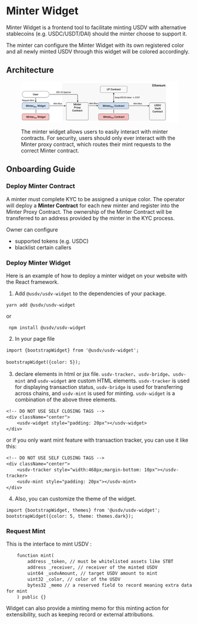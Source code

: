 # Minter Widget

Minter Widget is a frontend tool to facilitate minting USDV with alternative stablecoins (e.g. USDC/USDT/DAI) should the minter choose to support it.&#x20;

The minter can configure the Minter Widget with its own registered color and all newly minted USDV through this widget will be colored accordingly.

## Architecture

<figure><img src="../.gitbook/assets/minter-widget.png" alt=""><figcaption><p>The minter widget allows users to easily interact with minter contracts. For security, users should only ever interact with the Minter proxy contract, which routes their mint requests to the correct Minter contract.</p></figcaption></figure>

## Onboarding Guide

### Deploy Minter Contract

A minter must complete KYC to be assigned a unique color. The operator will deploy a **Minter Contract** for each new minter and register into the Minter Proxy Contract. The ownership of the Minter Contract will be transferred to an address provided by the minter in the KYC process.&#x20;

Owner can configure

* supported tokens (e.g. USDC)
* blacklist certain callers

### Deploy Minter Widget

Here is an example of how to deploy a minter widget on your website with the React framework.

1. Add `@usdv/usdv-widget` to the dependencies of your package.

```
yarn add @usdv/usdv-widget
```

or

```
 npm install @usdv/usdv-widget
```

2. In your page file

```
import {bootstrapWidget} from '@usdv/usdv-widget';

bootstrapWidget({color: 5});
```

3. declare elements in html or jsx file. `usdv-tracker`、`usdv-bridge`、`usdv-mint` and `usdv-widget` are custom HTML elements. `usdv-tracker` is used for displaying transaction status, `usdv-bridge` is used for transferring across chains, and `usdv-mint` is used for minting. `usdv-widget` is a combination of the above three elements.

```
<!-- DO NOT USE SELF CLOSING TAGS -->
<div className="center">
    <usdv-widget style="padding: 20px"></usdv-widget>
</div>
```

or if you only want mint feature with transaction tracker, you can use it like this:

```
<!-- DO NOT USE SELF CLOSING TAGS -->
<div className="center">
    <usdv-tracker style="width:468px;margin-bottom: 10px"></usdv-tracker>
    <usdv-mint style="padding: 20px"></usdv-mint>
</div>
```

4. Also, you can customize the theme of the widget.

```
import {bootstrapWidget, themes} from '@usdv/usdv-widget';
bootstrapWidget({color: 5, theme: themes.dark});
```

### Request Mint

This is the interface to mint USDV :

```
    function mint(
        address _token, // must be whitelisted assets like STBT
        address _receiver, // receiver of the minted USDV
        uint64 _usdvAmount, // target USDV amount to mint
        uint32 _color, // color of the USDV
        bytes32 _memo // a reserved field to record meaning extra data for mint
    ) public {}
```

Widget can also provide a minting memo for this minting action for extensibility, such as keeping record or external attributions.
